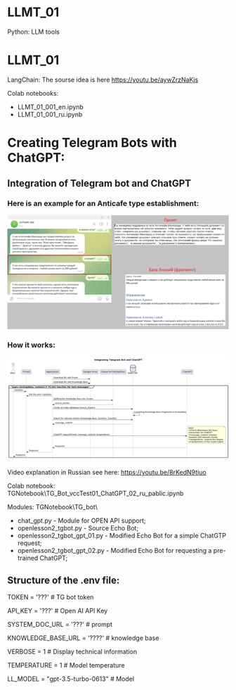# LLMT_01
Python: LLM tools

# LLMT_01
LangChain: The sourse idea is here https://youtu.be/aywZrzNaKjs 

Colab notebooks:
* LLMT_01_001_en.ipynb
* LLMT_01_001_ru.ipynb

# Creating Telegram Bots with ChatGPT:

## Integration of Telegram bot and ChatGPT

### Here is an example for an Anticafe type establishment:

![](TGNotebook/Docs/МансардаПример_01.png)

### How it works:

![](TGNotebook/Docs/IntegrationTG-botChatGPT_02_en.png)


Video explanation in Russian see here:  https://youtu.be/8rKedN9tiuo

Colab notebook:
TGNotebook\TG_Bot_vccTest01_ChatGPT_02_ru_pablic.ipynb
 
Modules:
TGNotebook\TG_bot\
* chat_gpt.py - Module for OPEN API support;
* openlesson2_tgbot.py - Source Echo Bot;
* openlesson2_tgbot_gpt_01.py - Modified Echo Bot for a simple ChatGTP request;
* openlesson2_tgbot_gpt_02.py - Modified Echo Bot for requesting a pre-trained ChatGPT;

## Structure of the .env file:
TOKEN = '???'   # TG bot token

API_KEY = '???' # Open AI API Key

SYSTEM_DOC_URL = '???'          # prompt

KNOWLEDGE_BASE_URL = '????'     # knowledge base

VERBOSE = 1                     # Display technical information

TEMPERATURE = 1                 # Model temperature

LL_MODEL = "gpt-3.5-turbo-0613" # Model
